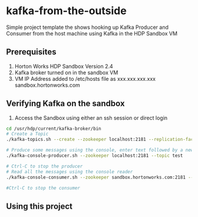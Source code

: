 # kafka-from-the-outside
Simple project template the shows hooking up Kafka Producer and Consumer from the host machine using Kafka in the HDP Sandbox VM

## Prerequisites
1. Horton Works HDP Sandbox Version 2.4
2. Kafka broker turned on in the sandbox VM
3. VM IP Address added to /etc/hosts file as xxx.xxx.xxx.xxx sandbox.hortonworks.com


## Verifying Kafka on the sandbox
1. Access the Sandbox using either an ssh session or direct login
```bash
cd /usr/hdp/current/kafka-broker/bin
# Create a Topic
./kafka-topics.sh --create --zookeeper localhost:2181 --replication-factor 1 --partitions 1 --topic test

# Produce some messages using the console, enter text followed by a newline, each line is a message
./kafka-console-producer.sh --zookeeper localhost:2181 --topic test

# Ctrl-C to stop the producer
# Read all the messages using the console reader
./kafka-console-consumer.sh --zookeeper sandbox.hortonworks.com:2181 --topic test --from-beginning

#Ctrl-C to stop the consumer
```

## Using this project
